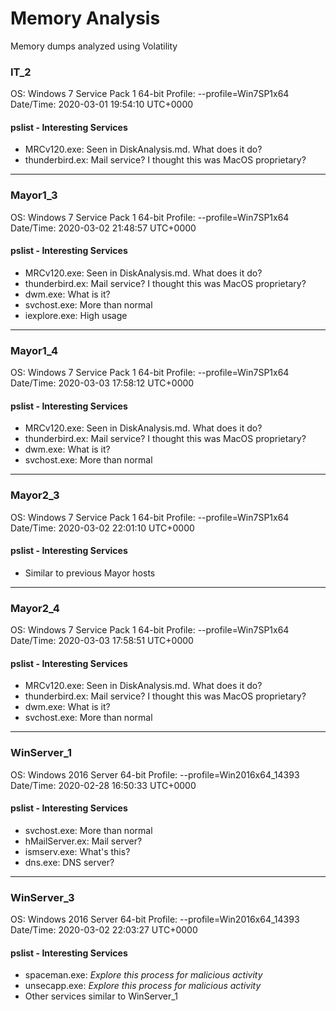 # Memory Analysis

Memory dumps analyzed using Volatility

### IT_2

OS: Windows 7 Service Pack 1 64-bit
Profile: --profile=Win7SP1x64
Date/Time: 2020-03-01 19:54:10 UTC+0000

#### pslist - Interesting Services

- MRCv120.exe: Seen in DiskAnalysis.md. What does it do?
- thunderbird.ex: Mail service? I thought this was MacOS proprietary?

---

### Mayor1_3

OS: Windows 7 Service Pack 1 64-bit
Profile: --profile=Win7SP1x64
Date/Time: 2020-03-02 21:48:57 UTC+0000

#### pslist - Interesting Services

- MRCv120.exe: Seen in DiskAnalysis.md. What does it do?
- thunderbird.ex: Mail service? I thought this was MacOS proprietary?
- dwm.exe: What is it?
- svchost.exe: More than normal
- iexplore.exe: High usage

---

### Mayor1_4

OS: Windows 7 Service Pack 1 64-bit
Profile: --profile=Win7SP1x64
Date/Time: 2020-03-03 17:58:12 UTC+0000

#### pslist - Interesting Services

- MRCv120.exe: Seen in DiskAnalysis.md. What does it do?
- thunderbird.ex: Mail service? I thought this was MacOS proprietary?
- dwm.exe: What is it?
- svchost.exe: More than normal

---

### Mayor2_3

OS: Windows 7 Service Pack 1 64-bit
Profile: --profile=Win7SP1x64
Date/Time: 2020-03-02 22:01:10 UTC+0000

#### pslist - Interesting Services

- Similar to previous Mayor hosts

---

### Mayor2_4

OS: Windows 7 Service Pack 1 64-bit
Profile: --profile=Win7SP1x64
Date/Time: 2020-03-03 17:58:51 UTC+0000

#### pslist - Interesting Services

- MRCv120.exe: Seen in DiskAnalysis.md. What does it do?
- thunderbird.ex: Mail service? I thought this was MacOS proprietary?
- dwm.exe: What is it?
- svchost.exe: More than normal

---

### WinServer_1
OS: Windows 2016 Server 64-bit
Profile: --profile=Win2016x64_14393
Date/Time: 2020-02-28 16:50:33 UTC+0000

#### pslist - Interesting Services

- svchost.exe: More than normal
- hMailServer.ex: Mail server?
- ismserv.exe: What's this?
- dns.exe: DNS server?

---

### WinServer_3
OS: Windows 2016 Server 64-bit
Profile: --profile=Win2016x64_14393
Date/Time: 2020-03-02 22:03:27 UTC+0000

#### pslist - Interesting Services

- spaceman.exe: _Explore this process for malicious activity_
- unsecapp.exe: _Explore this process for malicious activity_
- Other services similar to WinServer_1
